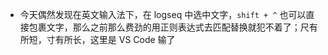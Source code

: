 - 今天偶然发现在英文输入法下，在 logseq 中选中文字，`shift + ^` 也可以直接包裹文字，那么之前那么费劲的用正则表达式去匹配替换就犯不着了；尺有所短，寸有所长，这里是 VS Code 输了